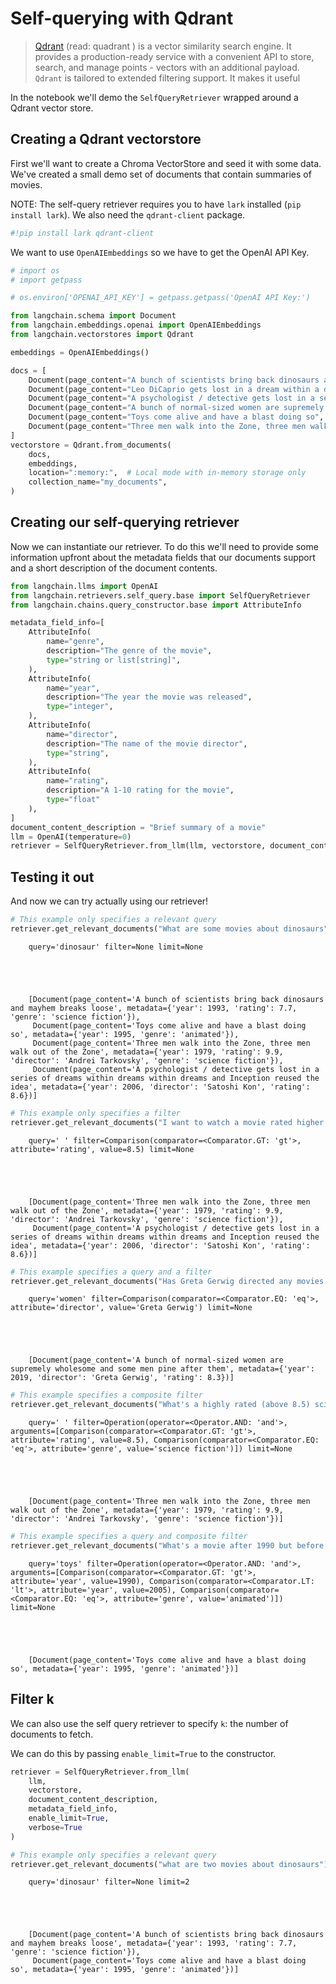 # Self-querying with Qdrant

>[Qdrant](https://qdrant.tech/documentation/) (read: quadrant ) is a vector similarity search engine. It provides a production-ready service with a convenient API to store, search, and manage points - vectors with an additional payload. `Qdrant` is tailored to extended filtering support. It makes it useful 

In the notebook we'll demo the `SelfQueryRetriever` wrapped around a Qdrant vector store. 

<!-- WARNING: THIS FILE WAS AUTOGENERATED! DO NOT EDIT! Instead, edit the notebook w/the location & name as this file. -->

## Creating a Qdrant vectorstore
First we'll want to create a Chroma VectorStore and seed it with some data. We've created a small demo set of documents that contain summaries of movies.

NOTE: The self-query retriever requires you to have `lark` installed (`pip install lark`). We also need the `qdrant-client` package.


```python
#!pip install lark qdrant-client
```

We want to use `OpenAIEmbeddings` so we have to get the OpenAI API Key.


```python
# import os
# import getpass

# os.environ['OPENAI_API_KEY'] = getpass.getpass('OpenAI API Key:')
```


```python
from langchain.schema import Document
from langchain.embeddings.openai import OpenAIEmbeddings
from langchain.vectorstores import Qdrant

embeddings = OpenAIEmbeddings()
```


```python
docs = [
    Document(page_content="A bunch of scientists bring back dinosaurs and mayhem breaks loose", metadata={"year": 1993, "rating": 7.7, "genre": "science fiction"}),
    Document(page_content="Leo DiCaprio gets lost in a dream within a dream within a dream within a ...", metadata={"year": 2010, "director": "Christopher Nolan", "rating": 8.2}),
    Document(page_content="A psychologist / detective gets lost in a series of dreams within dreams within dreams and Inception reused the idea", metadata={"year": 2006, "director": "Satoshi Kon", "rating": 8.6}),
    Document(page_content="A bunch of normal-sized women are supremely wholesome and some men pine after them", metadata={"year": 2019, "director": "Greta Gerwig", "rating": 8.3}),
    Document(page_content="Toys come alive and have a blast doing so", metadata={"year": 1995, "genre": "animated"}),
    Document(page_content="Three men walk into the Zone, three men walk out of the Zone", metadata={"year": 1979, "rating": 9.9, "director": "Andrei Tarkovsky", "genre": "science fiction", "rating": 9.9})
]
vectorstore = Qdrant.from_documents(
    docs, 
    embeddings, 
    location=":memory:",  # Local mode with in-memory storage only
    collection_name="my_documents",
)
```

## Creating our self-querying retriever
Now we can instantiate our retriever. To do this we'll need to provide some information upfront about the metadata fields that our documents support and a short description of the document contents.


```python
from langchain.llms import OpenAI
from langchain.retrievers.self_query.base import SelfQueryRetriever
from langchain.chains.query_constructor.base import AttributeInfo

metadata_field_info=[
    AttributeInfo(
        name="genre",
        description="The genre of the movie", 
        type="string or list[string]", 
    ),
    AttributeInfo(
        name="year",
        description="The year the movie was released", 
        type="integer", 
    ),
    AttributeInfo(
        name="director",
        description="The name of the movie director", 
        type="string", 
    ),
    AttributeInfo(
        name="rating",
        description="A 1-10 rating for the movie",
        type="float"
    ),
]
document_content_description = "Brief summary of a movie"
llm = OpenAI(temperature=0)
retriever = SelfQueryRetriever.from_llm(llm, vectorstore, document_content_description, metadata_field_info, verbose=True)
```

## Testing it out
And now we can try actually using our retriever!


```python
# This example only specifies a relevant query
retriever.get_relevant_documents("What are some movies about dinosaurs")
```

<CodeOutputBlock lang="python">

```
    query='dinosaur' filter=None limit=None





    [Document(page_content='A bunch of scientists bring back dinosaurs and mayhem breaks loose', metadata={'year': 1993, 'rating': 7.7, 'genre': 'science fiction'}),
     Document(page_content='Toys come alive and have a blast doing so', metadata={'year': 1995, 'genre': 'animated'}),
     Document(page_content='Three men walk into the Zone, three men walk out of the Zone', metadata={'year': 1979, 'rating': 9.9, 'director': 'Andrei Tarkovsky', 'genre': 'science fiction'}),
     Document(page_content='A psychologist / detective gets lost in a series of dreams within dreams within dreams and Inception reused the idea', metadata={'year': 2006, 'director': 'Satoshi Kon', 'rating': 8.6})]
```

</CodeOutputBlock>


```python
# This example only specifies a filter
retriever.get_relevant_documents("I want to watch a movie rated higher than 8.5")
```

<CodeOutputBlock lang="python">

```
    query=' ' filter=Comparison(comparator=<Comparator.GT: 'gt'>, attribute='rating', value=8.5) limit=None





    [Document(page_content='Three men walk into the Zone, three men walk out of the Zone', metadata={'year': 1979, 'rating': 9.9, 'director': 'Andrei Tarkovsky', 'genre': 'science fiction'}),
     Document(page_content='A psychologist / detective gets lost in a series of dreams within dreams within dreams and Inception reused the idea', metadata={'year': 2006, 'director': 'Satoshi Kon', 'rating': 8.6})]
```

</CodeOutputBlock>


```python
# This example specifies a query and a filter
retriever.get_relevant_documents("Has Greta Gerwig directed any movies about women")
```

<CodeOutputBlock lang="python">

```
    query='women' filter=Comparison(comparator=<Comparator.EQ: 'eq'>, attribute='director', value='Greta Gerwig') limit=None





    [Document(page_content='A bunch of normal-sized women are supremely wholesome and some men pine after them', metadata={'year': 2019, 'director': 'Greta Gerwig', 'rating': 8.3})]
```

</CodeOutputBlock>


```python
# This example specifies a composite filter
retriever.get_relevant_documents("What's a highly rated (above 8.5) science fiction film?")
```

<CodeOutputBlock lang="python">

```
    query=' ' filter=Operation(operator=<Operator.AND: 'and'>, arguments=[Comparison(comparator=<Comparator.GT: 'gt'>, attribute='rating', value=8.5), Comparison(comparator=<Comparator.EQ: 'eq'>, attribute='genre', value='science fiction')]) limit=None





    [Document(page_content='Three men walk into the Zone, three men walk out of the Zone', metadata={'year': 1979, 'rating': 9.9, 'director': 'Andrei Tarkovsky', 'genre': 'science fiction'})]
```

</CodeOutputBlock>


```python
# This example specifies a query and composite filter
retriever.get_relevant_documents("What's a movie after 1990 but before 2005 that's all about toys, and preferably is animated")
```

<CodeOutputBlock lang="python">

```
    query='toys' filter=Operation(operator=<Operator.AND: 'and'>, arguments=[Comparison(comparator=<Comparator.GT: 'gt'>, attribute='year', value=1990), Comparison(comparator=<Comparator.LT: 'lt'>, attribute='year', value=2005), Comparison(comparator=<Comparator.EQ: 'eq'>, attribute='genre', value='animated')]) limit=None





    [Document(page_content='Toys come alive and have a blast doing so', metadata={'year': 1995, 'genre': 'animated'})]
```

</CodeOutputBlock>

## Filter k

We can also use the self query retriever to specify `k`: the number of documents to fetch.

We can do this by passing `enable_limit=True` to the constructor.


```python
retriever = SelfQueryRetriever.from_llm(
    llm, 
    vectorstore, 
    document_content_description, 
    metadata_field_info, 
    enable_limit=True,
    verbose=True
)
```


```python
# This example only specifies a relevant query
retriever.get_relevant_documents("what are two movies about dinosaurs")
```

<CodeOutputBlock lang="python">

```
    query='dinosaur' filter=None limit=2





    [Document(page_content='A bunch of scientists bring back dinosaurs and mayhem breaks loose', metadata={'year': 1993, 'rating': 7.7, 'genre': 'science fiction'}),
     Document(page_content='Toys come alive and have a blast doing so', metadata={'year': 1995, 'genre': 'animated'})]
```

</CodeOutputBlock>
